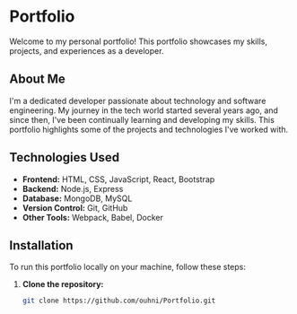 # Portfolio

Welcome to my personal portfolio! This portfolio showcases my skills, projects, and experiences as a developer.

## About Me

I'm a dedicated developer passionate about technology and software engineering. My journey in the tech world started several years ago, and since then, I've been continually learning and developing my skills. This portfolio highlights some of the projects and technologies I've worked with.

## Technologies Used

- **Frontend:** HTML, CSS, JavaScript, React, Bootstrap
- **Backend:** Node.js, Express
- **Database:** MongoDB, MySQL
- **Version Control:** Git, GitHub
- **Other Tools:** Webpack, Babel, Docker

## Installation

To run this portfolio locally on your machine, follow these steps:

1. **Clone the repository:**
   ```sh
   git clone https://github.com/ouhni/Portfolio.git
